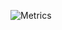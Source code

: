 
![Metrics](https://raw.githubusercontent.com/zaharzagrava/zaharzagrava/github-metrics/github-metrics.svg)
